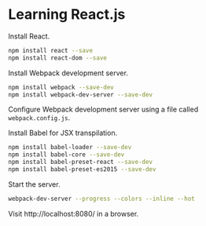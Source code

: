 # Learning React.js

Install React.

````  sh
npm install react --save
npm install react-dom --save
````

Install Webpack development server.

```` sh
npm install webpack --save-dev
npm install webpack-dev-server --save-dev
````

Configure Webpack development server using a file called `webpack.config.js`.

Install Babel for JSX transpilation.

```` sh
npm install babel-loader --save-dev
npm install babel-core --save-dev
npm install babel-preset-react --save-dev
npm install babel-preset-es2015 --save-dev
````

Start the server.

```` sh
webpack-dev-server --progress --colors --inline --hot
````

Visit http://localhost:8080/ in a browser.
